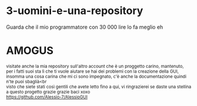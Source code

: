 # 3-uomini-e-una-repository
Guarda che il mio programmatore con 30 000 lire lo fa meglio eh

<h1><b>AMOGUS</b></h1>


<sub>visitate anche la mia repository sull'altro account che è un proggetto carino, mantenuto, per i fatti suoi sta lì che ti vuole aiutare se hai dei problemi con la creazione della GUI, insomma una cosa carina che mi ci sono impegnato, c'è anche la documentazione quindi n'te puoi sbaglià<br<br>visto che siete stati così gentili che avete letto fino a qui, vi ringrazierei se daste una stellina a questo progetto grazie grazie baci xoxo<br>https://github.com/Alessio-7/AlessioGUI</sub>
